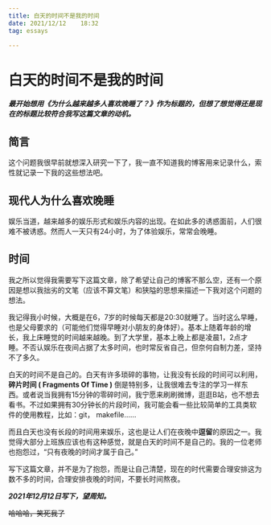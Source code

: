 ```yaml
---
title: 白天的时间不是我的时间
date: 2021/12/12    18:32
tag: essays

---
```

# 白天的时间不是我的时间

***最开始想用《为什么越来越多人喜欢晚睡了？》作为标题的，但想了想觉得还是现在的标题比较符合我写这篇文章的动机。***

## 简言

这个问题我很早前就想深入研究一下了，我一直不知道我的博客用来记录什么，索性就记录一下我的这些想法吧。

## 现代人为什么喜欢晚睡

娱乐当道，越来越多的娱乐形式和娱乐内容的出现。在如此多的诱惑面前，人们很难不被诱惑。然而人一天只有24小时，为了体验娱乐，常常会晚睡。

## 时间

我之所以觉得我需要写下这篇文章，除了希望让自己的博客不那么空，还有一个原因是想以我拙劣的文笔（应该不算文笔）和狭隘的思想来描述一下我对这个问题的想法。 

我记得我小时候，大概是在6，7岁的时候每天都是20:30就睡了。当时这么早睡，也是父母要求的（可能他们觉得早睡对小朋友的身体好）。基本上随着年龄的增长，我上床睡觉的时间越来越晚。到了大学里，基本上晚上都是凌晨1，2点才睡。不否认娱乐在夜间占据了太多时间，也时常反省自己，但奈何自制力差，坚持不了多久。  

白天的时间不是自己的。白天有许多琐碎的事物，让我没有长段的时间可以利用，**碎片时间 ( Fragments Of Time )** 倒是特别多，让我很难去专注的学习一样东西。或者说当我拥有15分钟的零碎时间，我宁愿来刷刷微博，逛逛B站，也不想去看书。不过如果拥有30分钟长的片段时间，我可能会看一些比较简单的工具类软件的使用教程，比如：git， makefile…… 

而且白天也没有长段的时间用来娱乐，这也是让人们在夜晚中**逗留**的原因之一。我觉得大部分上班族应该也有这种感觉，就是白天的时间不是自己的。我的一位老师也抱怨过，“只有夜晚的时间才属于自己。”

写下这篇文章，并不是为了抱怨，而是让自己清楚，现在的时代需要合理安排这为数不多的时间，合理安排夜晚的时间，不要长时间熬夜。

***2021年12月12日写下，望周知。***

~~哈哈哈，笑死我了~~
